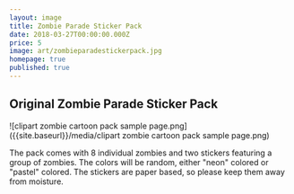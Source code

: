 ```yaml
---
layout: image
title: Zombie Parade Sticker Pack
date: 2018-03-27T00:00:00.000Z
price: 5
image: art/zombieparadestickerpack.jpg
homepage: true
published: true
---
```


## Original Zombie Parade Sticker Pack

![clipart zombie cartoon pack sample page.png]({{site.baseurl}}/media/clipart zombie cartoon pack sample page.png)

The pack comes with 8 individual zombies and two stickers featuring a group of zombies. The colors will be random, either "neon" colored or "pastel" colored. The stickers are paper based, so please keep them away from moisture.
